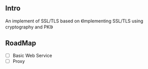 
## Intro

An implement of SSL/TLS based on 《Implementing SSL/TLS using cryptography and PKI》

## RoadMap

+ [ ] Basic Web Service
+ [ ] Proxy
